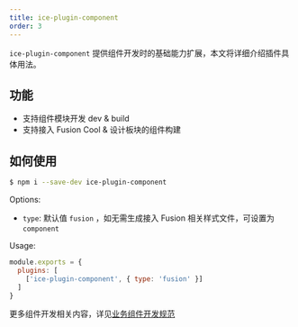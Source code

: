 ```yaml
---
title: ice-plugin-component
order: 3
---
```


`ice-plugin-component` 提供组件开发时的基础能力扩展，本文将详细介绍插件具体用法。

## 功能

- 支持组件模块开发 dev & build
- 支持接入 Fusion Cool & 设计板块的组件构建

## 如何使用

```bash
$ npm i --save-dev ice-plugin-component
```

Options:

- `type`: 默认值 `fusion` ，如无需生成接入 Fusion 相关样式文件，可设置为 `component`

Usage:

```js
module.exports = {
  plugins: [
    ['ice-plugin-component', { type: 'fusion' }]
  ]
}
```

更多组件开发相关内容，详见[业务组件开发规范](/docs/cli/advanced/biz-component)